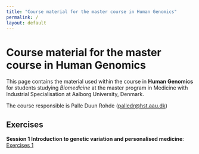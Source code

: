 ```yaml
---
title: "Course material for the master course in Human Genomics"
permalink: /
layout: default
---
```

# Course material for the master course in Human Genomics
This page contains the material used within the   course in **Human Genomics** for students studying *Biomedicine* at the master program in Medicine with Industrial Specialisation at Aalborg University, Denmark.

The course responsible is Palle Duun Rohde ([palledr@hst.aau.dk](palledr@hst.aau.dk))

## Exercises
**Session 1 Introduction to genetic variation and personalised medicine**: [Exercises 1](exercises/01-exercises.html)  
